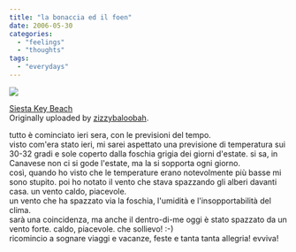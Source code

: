 ```yaml
---
title: "la bonaccia ed il foen"
date: 2006-05-30
categories: 
  - "feelings"
  - "thoughts"
tags: 
  - "everydays"
---
```


[![](images/23350080_b0599db50e_m.jpg)](http://www.flickr.com/photos/zizzy/23350080/ "photo sharing")  

[Siesta Key Beach](http://www.flickr.com/photos/zizzy/23350080/)  
Originally uploaded by [zizzybaloobah](http://www.flickr.com/people/zizzy/).

tutto è cominciato ieri sera, con le previsioni del tempo.  
visto com'era stato ieri, mi sarei aspettato una previsione di temperatura sui 30-32 gradi e sole coperto dalla foschia grigia dei giorni d'estate. si sa, in Canavese non ci si gode l'estate, ma la si sopporta ogni giorno.  
così, quando ho visto che le temperature erano notevolmente più basse mi sono stupito. poi ho notato il vento che stava spazzando gli alberi davanti casa. un vento caldo, piacevole.  
un vento che ha spazzato via la foschia, l'umidità e l'insopportabilità del clima.  
sarà una coincidenza, ma anche il dentro-di-me oggi è stato spazzato da un vento forte. caldo, piacevole. che sollievo! :-)  
ricomincio a sognare viaggi e vacanze, feste e tanta tanta allegria! evviva!
